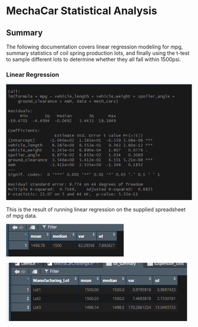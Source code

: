 # MechaCar Statistical Analysis

## Summary

The following documentation covers linear regression modeling for mpg, summary statistics of coil spring production lots, and finally using the t-test to sample different lots to determine whether they all fall within 1500psi.

### Linear Regression

![Linear Results](https://github.com/natehahn/MechaCar_Statistical_Analysis/blob/e1abe403eb87cb17a80ebf99b814baf7ff8e8a01/linear%20regression.png)

This is the result of running linear regression on the supplied spreadsheet of mpg data.  

![Summarize Results](https://github.com/natehahn/MechaCar_Statistical_Analysis/blob/3f07d37f1d6f734cfc2ef9f68d0d4368d2e95757/summarize.png)

![Lot summary](https://github.com/natehahn/MechaCar_Statistical_Analysis/blob/3f07d37f1d6f734cfc2ef9f68d0d4368d2e95757/Lot%20Summary.png)
